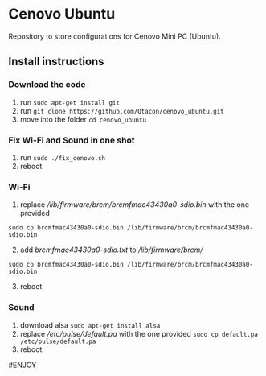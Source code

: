 # Cenovo Ubuntu
Repository to store configurations for Cenovo Mini PC (Ubuntu).

## Install instructions
### Download the code
1. run `sudo apt-get install git`
2. run `git clone https://github.com/Otacon/cenovo_ubuntu.git`
3. move into the folder `cd cenovo_ubuntu`

### Fix Wi-Fi and Sound in one shot
1. run `sudo ./fix_cenovo.sh`
2. reboot

### Wi-Fi
1. replace */lib/firmware/brcm/brcmfmac43430a0-sdio.bin* with the one provided
 ```
sudo cp brcmfmac43430a0-sdio.bin /lib/firmware/brcm/brcmfmac43430a0-sdio.bin
```
2. add *brcmfmac43430a0-sdio.txt* to */lib/firmware/brcm/*
```
sudo cp brcmfmac43430a0-sdio.bin /lib/firmware/brcm/brcmfmac43430a0-sdio.bin
```
3. reboot

### Sound
1. download alsa `sudo apt-get install alsa`
2. replace */etc/pulse/default.pa* with the one provided
```sudo cp default.pa /etc/pulse/default.pa```
3. reboot

#ENJOY